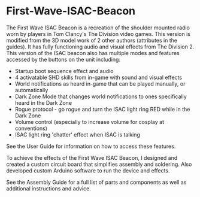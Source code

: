 # First-Wave-ISAC-Beacon
The First Wave ISAC Beacon is a recreation of the shoulder mounted radio worn by players in Tom Clancy's The Division video games. This version is modified from the 3D model work of 2 other authors (attributes in the guides).  It has fully functioning audio and visual effects from The Division 2. This version of the ISAC beacon also has multiple modes and features accessed by the buttons on the unit including:

- Startup boot sequence effect and audio
- 4 activatable SHD skills from in-game with sound and visual effects
- World notifications as heard in-game that can be played manually, or automatically
- Dark Zone Mode that changes world notifications to ones specifically heard in the Dark Zone
- Rogue protocol - go rogue and turn the ISAC light ring RED while in the Dark Zone
- Volume control (especially to increase volume for cosplay at conventions)
- ISAC light ring 'chatter' effect when ISAC is talking

See the User Guide for information on how to access these features.

To achieve the effects of the First Wave ISAC Beacon, I designed and created a custom circuit board that simplifies assembly and soldering.  Also developed custom Arduino software to run the device and effects.  

See the Assembly Guide for a full list of parts and components as well as additional instructions and advice.

